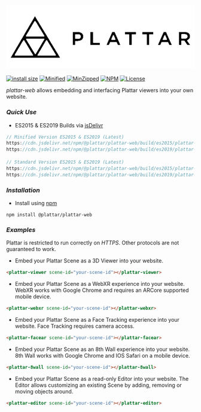 <h3 align="center">
  <img src="graphics/logo.png?raw=true" alt="Plattar Logo" width="600">
</h3>

[![install size](https://packagephobia.com/badge?p=@plattar/plattar-web)](https://packagephobia.com/result?p=@plattar/plattar-web)
[![Minified](https://badgen.net/bundlephobia/min/@plattar/plattar-web)](https://bundlephobia.com/result?p=@plattar/plattar-web)
[![MinZipped](https://badgen.net/bundlephobia/minzip/@plattar/plattar-web)](https://bundlephobia.com/result?p=@plattar/plattar-web)
[![NPM](https://img.shields.io/npm/v/@plattar/plattar-web)](https://www.npmjs.com/package/@plattar/plattar-web)
[![License](https://img.shields.io/npm/l/@plattar/plattar-web)](https://www.npmjs.com/package/@plattar/plattar-web)

_plattar-web_ allows embedding and interfacing Plattar viewers into your own website.

### _Quick Use_

-   ES2015 & ES2019 Builds via [jsDelivr](https://www.jsdelivr.com/)

```javascript
// Minified Version ES2015 & ES2019 (Latest)
https://cdn.jsdelivr.net/npm/@plattar/plattar-web/build/es2015/plattar-web.min.js
https://cdn.jsdelivr.net/npm/@plattar/plattar-web/build/es2019/plattar-web.min.js

// Standard Version ES2015 & ES2019 (Latest)
https://cdn.jsdelivr.net/npm/@plattar/plattar-web/build/es2015/plattar-web.js
https://cdn.jsdelivr.net/npm/@plattar/plattar-web/build/es2019/plattar-web.js
```

### _Installation_

-   Install using [npm](https://www.npmjs.com/package/@plattar/plattar-web)

```console
npm install @plattar/plattar-web
```

### _Examples_

Plattar is restricted to run correctly on *HTTPS*. Other protocols are not guaranteed to work.

- Embed your Plattar Scene as a 3D Viewer into your website.

```html
<plattar-viewer scene-id="your-scene-id"></plattar-viewer>
```

- Embed your Plattar Scene as a WebXR experience into your website. WebXR works with Google Chrome and requires an ARCore supported mobile device.

```html
<plattar-webxr scene-id="your-scene-id"></plattar-webxr>
```

- Embed your Plattar Scene as a Face Tracking experience into your website. Face Tracking requires camera access.

```html
<plattar-facear scene-id="your-scene-id"></plattar-facear>
```

- Embed your Plattar Scene as an 8th Wall experience into your website. 8th Wall works with Google Chrome and IOS Safari on a mobile device.

```html
<plattar-8wall scene-id="your-scene-id"></plattar-8wall>
```

- Embed your Plattar Scene as a read-only Editor into your website. The Editor allows customizing an existing Scene by adding, removing or moving objects around.

```html
<plattar-editor scene-id="your-scene-id"></plattar-editor>
```